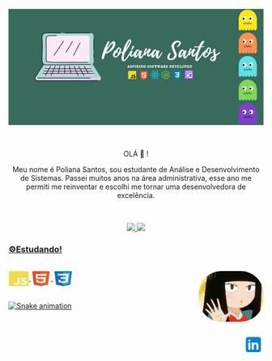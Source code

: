 ![Logo](https://github.com/PollySantos/PollySantos/blob/main/My%20Banner.jpeg?raw=true)

<br>

<p align="center">OLÁ 👋 !</p>

<p align="center">Meu nome é Poliana Santos, sou estudante de Análise e Desenvolvimento de Sistemas.
Passei muitos anos na área administrativa, esse ano me permiti me reinventar e escolhi me tornar uma desenvolvedora de excelência. </p>

##

<br>

<div align="center">
  <a href="https://github.com/pollysantos">
  <img height="180em" src="https://github-readme-stats.vercel.app/api?username=pollysantos&show_icons=true&theme=gotham&include_all_commits=true&count_private=true"/>
    <img height="180em" src="https://github-readme-stats.vercel.app/api/top-langs/?username=pollysantos&layout=compact&langs_count=7&theme=gotham"/>
</div>
 
  ### ⚙️Estudando!
  
  <div style="display: inline_block"><br>
  <img align="center" alt="polly-Js" height="30" width="40" src="https://raw.githubusercontent.com/devicons/devicon/master/icons/javascript/javascript-plain.svg">
  <img align="center" alt="polly-HTML" height="30" width="40" src="https://raw.githubusercontent.com/devicons/devicon/master/icons/html5/html5-original.svg">
  <img align="center" alt="polly-CSS" height="30" width="40" src="https://raw.githubusercontent.com/devicons/devicon/master/icons/css3/css3-original.svg">
  <img align="right" alt="polly-pic" height="100" style="border-radius:45px;" src="https://github.com/PollySantos/PollySantos/blob/main/Gif-%20Sawako.gif?raw=true">
   
</div/>
  
  ##
 
<div/>

![Snake animation](https://github.com/pollysantos/pollysantos/blob/output/github-contribution-grid-snake.svg)
 

 <br>
<br>

<a href="https://www.linkedin.com/in/polianasantoss/">
  <img align="right" alt="polly- linkedin" width="40px" src="https://raw.githubusercontent.com/PollySantos/PollySantos/338bb84499eb511f3fa2df9f5a5b1a113fff4513/icons8-linkedin.svg" />
</a>


